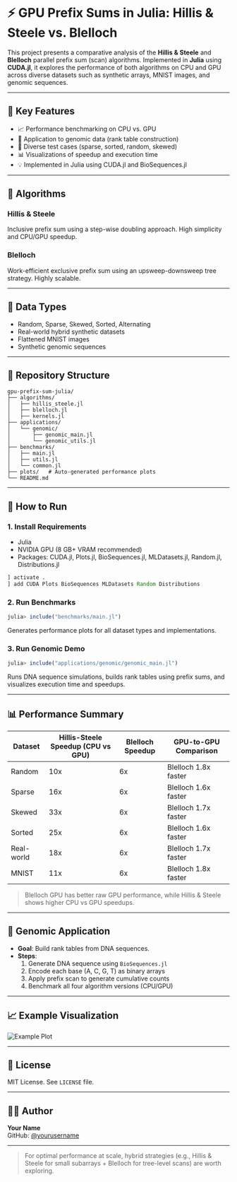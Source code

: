 # ⚡ GPU Prefix Sums in Julia: Hillis & Steele vs. Blelloch

This project presents a comparative analysis of the **Hillis & Steele** and **Blelloch** parallel prefix sum (scan) algorithms. Implemented in **Julia** using **CUDA.jl**, it explores the performance of both algorithms on CPU and GPU across diverse datasets such as synthetic arrays, MNIST images, and genomic sequences.

---

## 📌 Key Features

- 📈 Performance benchmarking on CPU vs. GPU
- 🧬 Application to genomic data (rank table construction)
- 🧪 Diverse test cases (sparse, sorted, random, skewed)
- 📊 Visualizations of speedup and execution time
- 💡 Implemented in Julia using CUDA.jl and BioSequences.jl

---

## 🧠 Algorithms

### Hillis & Steele
Inclusive prefix sum using a step-wise doubling approach. High simplicity and CPU/GPU speedup.

### Blelloch
Work-efficient exclusive prefix sum using an upsweep-downsweep tree strategy. Highly scalable.

---

## 🧪 Data Types

- Random, Sparse, Skewed, Sorted, Alternating
- Real-world hybrid synthetic datasets
- Flattened MNIST images
- Synthetic genomic sequences

---

## 📁 Repository Structure

```
gpu-prefix-sum-julia/
├── algorithms/
│   ├── hillis_steele.jl
│   ├── blelloch.jl
│   ├── kernels.jl
├── applications/
│   └── genomic/
│       ├── genomic_main.jl
│       └── genomic_utils.jl
├── benchmarks/
│   ├── main.jl
│   ├── utils.jl
│   └── common.jl
├── plots/   # Auto-generated performance plots
└── README.md
```

---

## 🚀 How to Run

### 1. Install Requirements

- Julia
- NVIDIA GPU (8 GB+ VRAM recommended)
- Packages: CUDA.jl, Plots.jl, BioSequences.jl, MLDatasets.jl, Random.jl, Distributions.jl

```julia
] activate .
] add CUDA Plots BioSequences MLDatasets Random Distributions
```

### 2. Run Benchmarks

```julia
julia> include("benchmarks/main.jl")
```

Generates performance plots for all dataset types and implementations.

### 3. Run Genomic Demo

```julia
julia> include("applications/genomic/genomic_main.jl")
```

Runs DNA sequence simulations, builds rank tables using prefix sums, and visualizes execution time and speedups.

---

## 📊 Performance Summary

| Dataset        | Hillis-Steele Speedup (CPU vs GPU) | Blelloch Speedup | GPU-to-GPU Comparison |
|----------------|-------------------------------------|-------------------|------------------------|
| Random         | 10x                                | 6x                | Blelloch 1.8x faster   |
| Sparse         | 16x                                | 6x                | Blelloch 1.6x faster   |
| Skewed         | 33x                                | 6x                | Blelloch 1.7x faster   |
| Sorted         | 25x                                | 6x                | Blelloch 1.6x faster   |
| Real-world     | 18x                                | 6x                | Blelloch 1.7x faster   |
| MNIST          | 11x                                | 6x                | Blelloch 1.8x faster   |

> Blelloch GPU has better raw GPU performance, while Hillis & Steele shows higher CPU vs GPU speedups.

---

## 🧬 Genomic Application

- **Goal**: Build rank tables from DNA sequences.
- **Steps**:
  1. Generate DNA sequence using `BioSequences.jl`
  2. Encode each base (A, C, G, T) as binary arrays
  3. Apply prefix scan to generate cumulative counts
  4. Benchmark all four algorithm versions (CPU/GPU)

---

## 📈 Example Visualization

![Example Plot](https://raw.githubusercontent.com/yourusername/gpu-prefix-sum-julia/main/plots/genomic_speedup.png)

---

## 📄 License

MIT License. See `LICENSE` file.

---

## 🙋‍♂️ Author

**Your Name**  
GitHub: [@yourusername](https://github.com/yourusername)

---

> For optimal performance at scale, hybrid strategies (e.g., Hillis & Steele for small subarrays + Blelloch for tree-level scans) are worth exploring.
